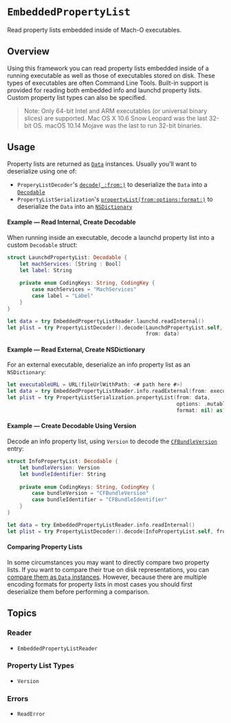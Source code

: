 # ``EmbeddedPropertyList``

Read property lists embedded inside of Mach-O executables.

## Overview
Using this framework you can read property lists embedded inside of a running executable as well as those of
executables stored on disk. These types of executables are often Command Line Tools. Built-in support is provided for
reading both embedded info and launchd property lists. Custom property list types can also be specified.

> Note: Only 64-bit Intel and ARM executables (or universal binary slices) are supported. Mac OS X 10.6 
Snow Leopard was the last 32-bit OS. macOS 10.14 Mojave was the last to run 32-bit binaries.

## Usage
Property lists are returned as [`Data`](https://developer.apple.com/documentation/foundation/data) instances. Usually
you'll want to deserialize using one of:
 * `ProperyListDecoder`'s
   [`decode(_:from:)`](https://developer.apple.com/documentation/foundation/propertylistdecoder/2895397-decode)
   to deserialize the `Data` into a [`Decodable`](https://developer.apple.com/documentation/swift/decodable)
 * `PropertyListSerialization`'s 
   [`propertyList(from:options:format:)`](https://developer.apple.com/documentation/foundation/propertylistserialization/1409678-propertylist)
   to deserialize the `Data` into an [`NSDictionary`](https://developer.apple.com/documentation/foundation/nsdictionary)

#### Example — Read Internal, Create Decodable
When running inside an executable, decode a launchd property list into a custom `Decodable` struct:
```swift
struct LaunchdPropertyList: Decodable {
    let machServices: [String : Bool]
    let label: String
    
    private enum CodingKeys: String, CodingKey {
        case machServices = "MachServices"
        case label = "Label"
    }
}

let data = try EmbeddedPropertyListReader.launchd.readInternal()
let plist = try PropertyListDecoder().decode(LaunchdPropertyList.self, 
                                             from: data)
```

#### Example — Read External, Create NSDictionary
For an external executable, deserialize an info property list as an `NSDictionary`:
```swift
let executableURL = URL(fileUrlWithPath: <# path here #>)
let data = try EmbeddedPropertyListReader.info.readExternal(from: executableURL)
let plist = try PropertyListSerialization.propertyList(from: data,
                                                       options: .mutableContainersAndLeaves,
                                                       format: nil) as? NSDictionary
```

#### Example — Create Decodable Using Version
Decode an info property list, using ``Version`` to decode the 
 [`CFBundleVersion`](https://developer.apple.com/documentation/bundleresources/information_property_list/cfbundleversion) 
entry:

```swift
struct InfoPropertyList: Decodable {
    let bundleVersion: Version
    let bundleIdentifier: String
    
    private enum CodingKeys: String, CodingKey {
        case bundleVersion = "CFBundleVersion"
        case bundleIdentifier = "CFBundleIdentifier"
    }
}

let data = try EmbeddedPropertyListReader.info.readInternal()
let plist = try PropertyListDecoder().decode(InfoPropertyList.self, from: data)
```

#### Comparing Property Lists
In some circumstances you may want to directly compare two property lists. If you want to compare their true on disk
representations, you can 
[compare them as `Data` instances](https://developer.apple.com/documentation/foundation/data/2293245). However, because
there are multiple encoding formats for property lists in most cases you should first deserialize them before performing
a comparison.

## Topics

### Reader

- ``EmbeddedPropertyListReader``

### Property List Types

- ``Version``

### Errors

- ``ReadError``
